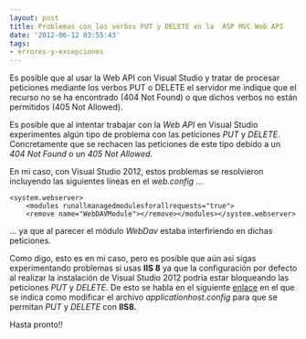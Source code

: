 ```yaml
---
layout: post
title: Problemas con los verbos PUT y DELETE en la  ASP MVC Web API
date: '2012-06-12 03:55:43'
tags:
- errores-y-excepciones
---
```



Es posible que al usar la Web API con Visual Studio y tratar de procesar peticiones mediante los verbos PUT o DELETE el servidor me indique que el recurso no se ha encontrado (404 Not Found) o que dichos verbos no están permitidos (405 Not Allowed).

Es posible que al intentar trabajar con la *Web API* en Visual Studio experimentes algún tipo de problema con las peticiones *PUT* y *DELETE*. Concretamente que se rechacen las peticiones de este tipo debido a un *404 Not Found* o un *405 Not Allowed.*

En mi caso, con Visual Studio 2012, estos problemas se resolvieron incluyendo las siguientes líneas en el *web.config …*

```
<system.webserver>
    <modules runallmanagedmodulesforallrequests="true">
    <remove name="WebDAVModule"></remove></modules></system.webserver>
```

… ya que al parecer el módulo *WebDav* estaba interfiriendo en dichas peticiones.

Como digo, esto es en mi caso, pero es posible que aún así sigas experimentando problemas si usas **IIS 8** ya que la configuración por defecto al realizar la instalación de Visual Studio 2012 podría estar bloqueando las peticiones *PUT* y *DELETE*. De esto se habla en el siguiente [enlace](http://stackoverflow.com/questions/10906411/asp-net-web-api-put-delete-verbs-not-allowed-vs2012rc-iis-8-express "Problema 404 con PUT & DELETE en la Web API") en el que se indica como modificar el archivo *applicationhost.config* para que se permitan *PUT* y *DELETE* con **IIS8.**

Hasta pronto!!


